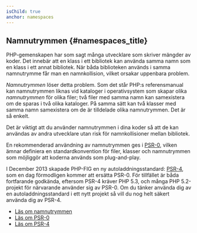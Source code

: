 ```yaml
---
isChild: true
anchor: namespaces
---
```


## Namnutrymmen {#namespaces_title}

PHP-gemenskapen har som sagt många utvecklare som skriver mängder av koder. Det innebär att en klass 
i ett bibliotek kan använda samma namn som en klass i ett annat bibliotek. När båda biblioteken används 
i samma namnutrymme får man en namnkollision, vilket orsakar uppenbara problem.

_Namnutrymmen_ löser detta problem. Som det står PHP:s referensmanual kan namnutrymmen liknas vid 
kataloger i operativsystem som skapar olika _namnutrymmen_ för olika filer; två filer med samma namn 
kan samexistera om de sparas i två olika kataloger. På samma sätt kan två klasser med samma namn samexistera 
om de är tilldelade olika namnutrymmen. Det är så enkelt.

Det är viktigt att du använder namnutrymmen i dina koder så att de kan användas av andra utvecklare utan 
risk för namnkollisioner mellan bibliotek.

En rekommenderad användning av namnutrymmen ges i [PSR-0][psr0], vilken ämnar definiera en standardkonvention 
för filer, klasser och namnutrymmen som möjliggör att koderna används som plug-and-play.

I December 2013 skapade PHP-FIG en ny autoladdningsstandard: [PSR-4][psr4], som en dag 
förmodligen kommer att ersätta PSR-0. För tillfället är båda fortfarande godkända, eftersom PSR-4 
kräver PHP 5.3, och många PHP 5.2-projekt för närvarande använder sig av PSR-0. Om du tänker använda 
dig av en autoladdningsstandard i ett nytt projekt så vill du nog helt säkert använda dig av PSR-4.

* [Läs om namnutrymmen][namespaces]
* [Läs om PSR-0][psr0]
* [Läs om PSR-4][psr4]

[namespaces]: http://php.net/manual/en/language.namespaces.php
[psr0]: https://github.com/php-fig/fig-standards/blob/master/accepted/PSR-0.md
[psr4]: https://github.com/php-fig/fig-standards/blob/master/accepted/PSR-4-autoloader.md